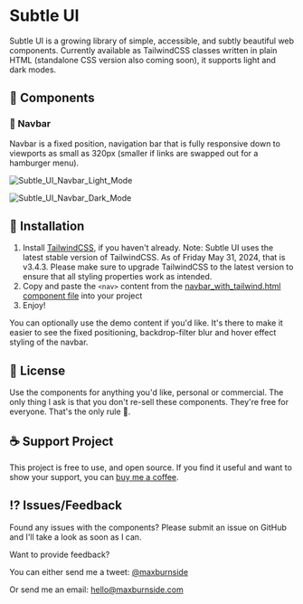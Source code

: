 # Subtle UI

Subtle UI is a growing library of simple, accessible, and subtly beautiful web components. Currently available as TailwindCSS classes written in plain HTML (standalone CSS version also coming soon), it supports light and dark modes.

## 💠 Components

### 🧭 Navbar

Navbar is a fixed position, navigation bar that is fully responsive down to viewports as small as 320px (smaller if links are swapped out for a hamburger menu).

![Subtle_UI_Navbar_Light_Mode](https://github.com/maxburnside/subtle_ui/assets/5098684/ec9f98fe-f841-47e9-b29a-3533801b1188)

![Subtle_UI_Navbar_Dark_Mode](https://github.com/maxburnside/subtle_ui/assets/5098684/d685f8e0-0133-49e7-aaee-8ec4333ae454)


## 💾 Installation
1. Install <a href="https://tailwindcss.com/docs/installation" target="_blank">TailwindCSS</a>, if you haven't already. Note: Subtle UI uses the latest stable version of TailwindCSS. As of Friday May 31, 2024, that is v3.4.3. Please make sure to upgrade TailwindCSS to the latest version to ensure that all styling properties work as intended.
2. Copy and paste the `<nav>` content from the <a href="https://github.com/maxburnside/subtle_ui/blob/main/v1/components/navbar_with_tailwindcss.html" target="_blank">navbar_with_tailwind.html component file</a> into your project
3. Enjoy!

You can optionally use the demo content if you'd like. It's there to make it easier to see the fixed positioning, backdrop-filter blur and hover effect styling of the navbar.

## 📖 License

Use the components for anything you'd like, personal or commercial. The only thing I ask is that you don't re-sell these components. They're free for everyone. That's the only rule 🙂.

## ☕ Support Project

This project is free to use, and open source. If you find it useful and want to show your support, you can <a href="https://www.buymeacoffee.com/maxburnside">buy me a coffee</a>.

## ⁉️ Issues/Feedback

Found any issues with the components? Please submit an issue on GitHub and I'll take a look as soon as I can.

Want to provide feedback? 

You can either send me a tweet: <a href="https://twitter.com/maxburnside">@maxburnside</a>

Or send me an email: <a href="mailto:hello@maxburnside.com">hello@maxburnside.com</a>
